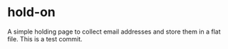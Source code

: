 hold-on
=======

A simple holding page to collect email addresses and store them in a flat file.
This is a test commit.
